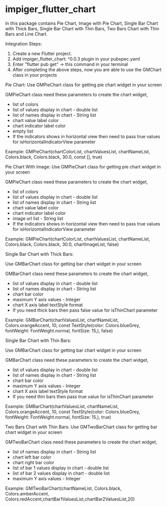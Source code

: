# impiger_flutter_chart

In this package contains Pie Chart, Image with Pie Chart, Single Bar Chart with Thick Bars, Single Bar Chart with Thin Bars, Two Bars Chart with Thin Bars and Line Chart.

Integration Steps:
1. Create a new Flutter project.
2. Add impiger_flutter_chart: ^0.0.3 plugin in your pubspec.yaml
3. Enter "flutter pub get" -> this command in your terminal
4. After completing the above steps, now you are able to use the GMChart class in your projects

Pie Chart:
Use GMPieChart class for getting pie chart widget in your screen

GMPieChart class need these parameters to create the chart widget, 
* list of colors
* list of values display in chart - double list
* list of names display in chart - String list
* chart value label color
* chart indicator label color
* empty list
* If the indicators shows in horizontal view then need to pass true values for isHorizontalIndicatorView parameter
 
Example:
GMPieChart(chartColorList, chartValuesList, chartNameList, Colors.black, Colors.black, 30.0, const [], true)


Pie Chart With Image:
Use GMPieChart class for getting pie chart widget in your screen

GMPieChart class need these parameters to create the chart widget,
* list of colors
* list of values display in chart - double list
* list of names display in chart - String list
* chart value label color
* chart indicator label color
* image url list - String list
* If the indicators shows in horizontal view then need to pass true values for isHorizontalIndicatorView parameter

Example:
GMPieChart(chartColorList, chartValuesList, chartNameList, Colors.black, Colors.black, 30.0, chartImageList, false)


Single Bar Chart with Thick Bars:

Use GMBarChart class for getting bar chart widget in your screen

GMBarChart class need these parameters to create the chart widget,
* list of values display in chart - double list
* list of names display in chart - String list
* chart bar color
* maximum Y axis values - Integer
* chart X axis label textStyle format
* If you need thick bars then pass false value for isThinChart parameter

Example:
GMBarChart(chartValuesList, chartNameList, Colors.orangeAccent, 10, const TextStyle(color: Colors.blueGrey, fontWeight: FontWeight.normal, fontSize: 15,), false)


Single Bar Chart with Thin Bars:

Use GMBarChart class for getting bar chart widget in your screen

GMBarChart class need these parameters to create the chart widget,
* list of values display in chart - double list
* list of names display in chart - String list
* chart bar color
* maximum Y axis values - Integer
* chart X axis label textStyle format
* If you need thin bars then pass true value for isThinChart parameter

Example:
GMBarChart(chartValuesList, chartNameList, Colors.orangeAccent, 10, const TextStyle(color: Colors.blueGrey, fontWeight: FontWeight.normal, fontSize: 15,), true)


Two Bars Chart with Thin Bars:
Use GMTwoBarChart class for getting bar chart widget in your screen

GMTwoBarChart class need these parameters to create the chart widget,

* list of names display in chart - String list
* chart left bar color
* chart right bar color
* list of bar 1 values display in chart - double list
* list of bar 2 values display in chart - double list
* maximum Y axis values - Integer

Example:
GMTwoBarChart(chartNameList, Colors.black, Colors.amberAccent, Colors.redAccent,chartBar1ValuesList,chartBar2ValuesList,20)





